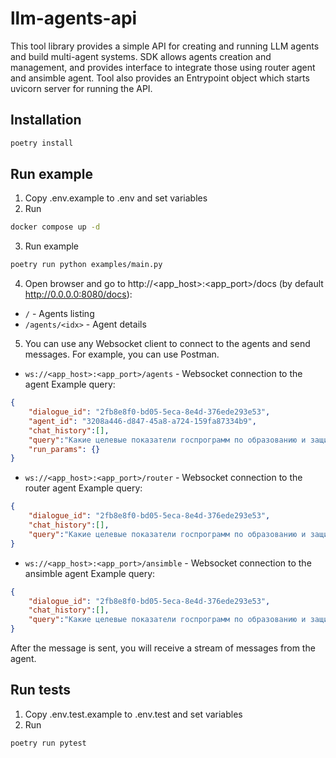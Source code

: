 # llm-agents-api

This tool library provides a simple API for creating and running LLM agents and build multi-agent systems.
SDK allows agents creation and management, and provides interface to integrate those using router agent and ansimble agent.
Tool also provides an Entrypoint object which starts uvicorn server for running the API.

## Installation

```bash
poetry install
```

## Run example
1) Copy .env.example to .env and set variables
2) Run
```bash
docker compose up -d
```
3) Run example
```bash
poetry run python examples/main.py
```

4) Open browser and go to http://<app_host>:<app_port>/docs (by default http://0.0.0.0:8080/docs):
- `/` - Agents listing
- `/agents/<idx>` - Agent details

5) You can use any Websocket client to connect to the agents and send messages. For example, you can use Postman.
- `ws://<app_host>:<app_port>/agents` - Websocket connection to the agent
Example query:
```json
{
    "dialogue_id": "2fb8e8f0-bd05-5eca-8e4d-376ede293e53",
    "agent_id": "3208a446-d847-45a8-a724-159fa87334b9",
    "chat_history":[],
    "query":"Какие целевые показатели госпрограмм по образованию и защите окружающей среды?",
    "run_params": {}
}
```
- `ws://<app_host>:<app_port>/router` - Websocket connection to the router agent
Example query:
```json
{
    "dialogue_id": "2fb8e8f0-bd05-5eca-8e4d-376ede293e53",
    "chat_history":[],
    "query":"Какие целевые показатели госпрограмм по образованию и защите окружающей среды?"
}
```
- `ws://<app_host>:<app_port>/ansimble` - Websocket connection to the ansimble agent
Example query:
```json
{
    "dialogue_id": "2fb8e8f0-bd05-5eca-8e4d-376ede293e53",
    "chat_history":[],
    "query":"Какие целевые показатели госпрограмм по образованию и защите окружающей среды?"
}
```

After the message is sent, you will receive a stream of messages from the agent. 

## Run tests
1) Copy .env.test.example to .env.test and set variables
2) Run
```bash
poetry run pytest
```
